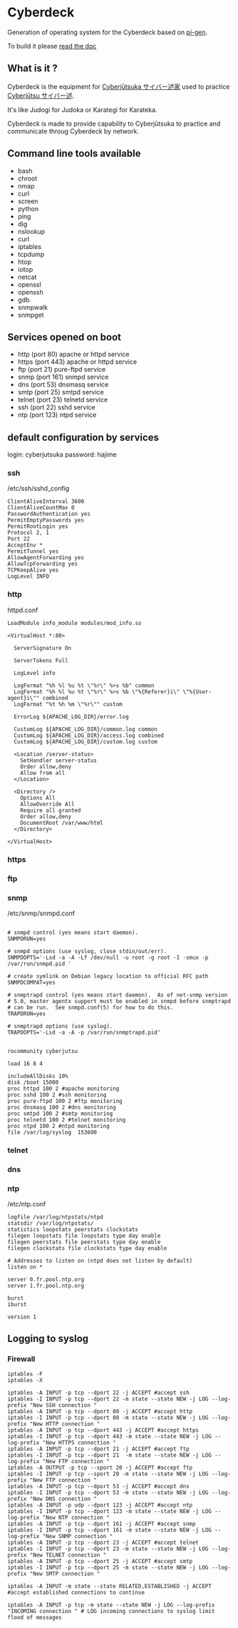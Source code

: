 # Cyberdeck

Generation of operating system for the Cyberdeck based on [pi-gen](https://github.com/RPi-Distro/pi-gen).

To build it please [read the doc](pi-gen.md)

## What is it ?

Cyberdeck is the equipment for [Cyberjūtsuka サイバー述家](https://github.com/wocsa/cyberjutsu/blob/main/glossary.md#cyberjutsuka) used to practice [Cyberjūtsu サイバー述](http://github.com/wocsa/cyberjutsu).

It's like Judogi for Judoka or Karategi for Karateka.

Cyberdeck is made to provide capability to Cyberjūtsuka to practice and communicate throug Cyberdeck by network.


## Command line tools available
* bash
* chroot
* nmap
* curl
* screen
* python
* ping
* dig
* nslookup
* curl
* iptables
* tcpdump
* htop
* iotop
* netcat
* openssl
* openssh
* gdb
* snmpwalk
* snmpget

## Services opened on boot

* http (port 80) apache or httpd service
* https (port 443) apache or httpd service
* ftp (port 21) pure-ftpd service
* snmp (port 161) snmpd service
* dns (port 53) dnsmasq service
* smtp (port 25) smtpd service
* telnet (port 23) telnetd service
* ssh (port 22) sshd service
* ntp (port 123) ntpd service


## default configuration by services
login: cyberjutsuka
password: hajime
### ssh

/etc/ssh/sshd_config
```
ClientAliveInterval 3600 
ClientAliveCountMax 0
PasswordAuthentication yes
PermitEmptyPasswords yes
PermitRootLogin yes
Protocol 2, 1
Port 22
AcceptEnv *
PermitTunnel yes
AllowAgentForwarding yes
AllowTcpForwarding yes
TCPKeepAlive yes
LogLevel INFO
```

### http

httpd.conf
```
LoadModule info_module modules/mod_info.so

<VirtualHost *:80> 

  ServerSignature On

  ServerTokens Full

  LogLevel info

  LogFormat "%h %l %u %t \"%r\" %>s %b" common
  LogFormat "%h %l %u %t \"%r\" %>s %b \"%{Referer}i\" \"%{User-agent}i\"" combined
  LogFormat "%t %h %m \"%r\"" custom

  ErrorLog ${APACHE_LOG_DIR}/error.log
  
  CustomLog ${APACHE_LOG_DIR}/common.log common
  CustomLog ${APACHE_LOG_DIR}/access.log combined
  CustomLog ${APACHE_LOG_DIR}/custom.log custom

  <Location /server-status>
    SetHandler server-status
    Order allow,deny
    Allow from all
  </Location>

  <Directory />
    Options All
    AllowOverride All
    Require all granted
    Order allow,deny
    DocumentRoot /var/www/html
  </Directory>

</VirtualHost> 

```

### https

### ftp

### snmp

/etc/snmp/snmpd.conf
```

# snmpd control (yes means start daemon).
SNMPDRUN=yes

# snmpd options (use syslog, close stdin/out/err).
SNMPDOPTS='-Lsd -a -A -Lf /dev/null -u root -g root -I -smux -p /var/run/snmpd.pid '

# create symlink on Debian legacy location to official RFC path
SNMPDCOMPAT=yes

# snmptrapd control (yes means start daemon).  As of net-snmp version
# 5.0, master agentx support must be enabled in snmpd before snmptrapd
# can be run.  See snmpd.conf(5) for how to do this.
TRAPDRUN=yes

# snmptrapd options (use syslog).
TRAPDOPTS='-Lsd -a -A -p /var/run/snmptrapd.pid'


rocommunity cyberjutsu

load 16 8 4

includeAllDisks 10%
disk /boot 15000
proc httpd 100 2 #apache monitoring
proc sshd 100 2 #ssh monitoring
proc pure-ftpd 100 2 #ftp monitoring
proc dnsmasq 100 2 #dns monitoring
proc smtpd 100 2 #smtp monitoring
proc telnetd 100 2 #telnet monitoring
proc ntpd 100 2 #ntpd monitoring
file /var/log/syslog  153600
```
### telnet

### dns

### ntp

/etc/ntp.conf
```
logfile /var/log/ntpstats/ntpd
statsdir /var/log/ntpstats/
statistics loopstats peerstats clockstats
filegen loopstats file loopstats type day enable
filegen peerstats file peerstats type day enable
filegen clockstats file clockstats type day enable

# Addresses to listen on (ntpd does not listen by default)
listen on *

server 0.fr.pool.ntp.org
server 1.fr.pool.ntp.org

burst
iburst

version 1

```

## Logging to syslog

### Firewall

```
iptables -F
iptables -X

iptables -A INPUT -p tcp --dport 22 -j ACCEPT #accept ssh
iptables -I INPUT -p tcp --dport 22 -m state --state NEW -j LOG --log-prefix "New SSH connection "
iptables -A INPUT -p tcp --dport 80 -j ACCEPT #accept http
iptables -I INPUT -p tcp --dport 80 -m state --state NEW -j LOG --log-prefix "New HTTP connection "
iptables -A INPUT -p tcp --dport 443 -j ACCEPT #accept https
iptables -I INPUT -p tcp --dport 443 -m state --state NEW -j LOG --log-prefix "New HTTPS connection "
iptables -A INPUT -p tcp --dport 21 -j ACCEPT #accept ftp
iptables -I INPUT -p tcp --dport 21  -m state --state NEW -j LOG --log-prefix "New FTP connection "
iptables -A OUTPUT -p tcp --sport 20 -j ACCEPT #accept ftp
iptables -I INPUT -p tcp --sport 20 -m state --state NEW -j LOG --log-prefix "New FTP connection "
iptables -A INPUT -p tcp --dport 53 -j ACCEPT #accept dns
iptables -I INPUT -p tcp --dport 53 -m state --state NEW -j LOG --log-prefix "New DNS connection "
iptables -A INPUT -p udp --dport 123 -j ACCEPT #accept ntp
iptables -I INPUT -p tcp --dport 123 -m state --state NEW -j LOG --log-prefix "New NTP connection "
iptables -A INPUT -p tcp --dport 161 -j ACCEPT #accept snmp
iptables -I INPUT -p tcp --dport 161 -m state --state NEW -j LOG --log-prefix "New SNMP connection "
iptables -A INPUT -p tcp --dport 23 -j ACCEPT #accept telnet
iptables -I INPUT -p tcp --dport 23 -m state --state NEW -j LOG --log-prefix "New TELNET connection "
iptables -A INPUT -p tcp --dport 25 -j ACCEPT #accept smtp
iptables -I INPUT -p tcp --dport 25 -m state --state NEW -j LOG --log-prefix "New SMTP connection "

iptables -A INPUT -m state --state RELATED,ESTABLISHED -j ACCEPT #accept established connections to continue

iptables -A INPUT -p tcp -m state --state NEW -j LOG --log-prefix "INCOMING connection " # LOG incoming connections to syslog limit flood of messages
```